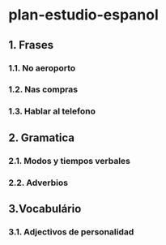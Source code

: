 # plan-estudio-espanol

## 1. Frases
### 1.1. No aeroporto
### 1.2. Nas compras
### 1.3. Hablar al telefono

## 2. Gramatica
### 2.1. Modos y tiempos verbales
### 2.2. Adverbios

## 3.Vocabulário
### 3.1. Adjectivos de personalidad
